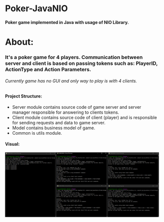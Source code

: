 # Poker-JavaNIO
#### Poker game implemented in Java with usage of NIO Library.

# About:
### It's a poker game for 4 players. Communication between server and client is based on passing tokens such as: PlayerID, ActionType and Action Parameters.
###### Currently game has no GUI and only way to play is with 4 clients.


#### Project Structure:
- Server module contains source code of game server and server manager responsible for answering to clients tokens.
- Client module contains source code of client (player) and is responsible for sending requests and data to game server.
- Model contains business model of game.
- Common is utils module.

#### Visual:
![alt](https://github.com/przemekdomagala/Poker-JavaNIO/blob/main/poker-screenshot.png)
